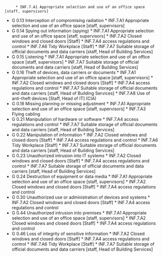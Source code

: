          * INF.7.A1 Appropriate selection and use of an office space [staff, supervisors]
* G 0.13 Interception of compromising radiation
         * INF.7.A1 Appropriate selection and use of an office space [staff, supervisors]
* G 0.14 Spying out information (spying)
         * INF.7.A1 Appropriate selection and use of an office space [staff, supervisors]
         * INF.7.A2 Closed windows and closed doors [Staff]
         * INF.7.A4 access regulations and control
         * INF.7.A6 Tidy Workplace [Staff]
         * INF.7.A7 Suitable storage of official documents and data carriers [staff, Head of Building Services]
* G 0.15 Listening
         * INF.7.A1 Appropriate selection and use of an office space [staff, supervisors]
         * INF.7.A7 Suitable storage of official documents and data carriers [staff, Head of Building Services]
* G 0.16 Theft of devices, data carriers or documents
         * INF.7.A1 Appropriate selection and use of an office space [staff, supervisors]
         * INF.7.A2 Closed windows and closed doors [Staff]
         * INF.7.A4 access regulations and control
         * INF.7.A7 Suitable storage of official documents and data carriers [staff, Head of Building Services]
         * INF.7.A8 Use of anti-theft devices [Staff, Head of IT] (CIA)
* G 0.18 Missing planning or missing adjustment
         * INF.7.A1 Appropriate selection and use of an office space [staff, supervisors]
         * INF.7.A3 Flying cabling
* G 0.21 Manipulation of hardware or software
         * INF.7.A4 access regulations and control
         * INF.7.A7 Suitable storage of official documents and data carriers [staff, Head of Building Services]
* G 0.22 Manipulation of information
         * INF.7.A2 Closed windows and closed doors [Staff]
         * INF.7.A4 access regulations and control
         * INF.7.A6 Tidy Workplace [Staff]
         * INF.7.A7 Suitable storage of official documents and data carriers [staff, Head of Building Services]
* G 0.23 Unauthorized intrusion into IT systems
         * INF.7.A2 Closed windows and closed doors [Staff]
         * INF.7.A4 access regulations and control
         * INF.7.A7 Suitable storage of official documents and data carriers [staff, Head of Building Services]
* G 0.24 Destruction of equipment or data media
         * INF.7.A1 Appropriate selection and use of an office space [staff, supervisors]
         * INF.7.A2 Closed windows and closed doors [Staff]
         * INF.7.A4 access regulations and control
* G 0.30 Unauthorized use or administration of devices and systems
         * INF.7.A2 Closed windows and closed doors [Staff]
         * INF.7.A4 access regulations and control
* G 0.44 Unauthorized intrusion into premises
         * INF.7.A1 Appropriate selection and use of an office space [staff, supervisors]
         * INF.7.A2 Closed windows and closed doors [Staff]
         * INF.7.A4 access regulations and control
* G 0.46 Loss of integrity of sensitive information
         * INF.7.A2 Closed windows and closed doors [Staff]
         * INF.7.A4 access regulations and control
         * INF.7.A6 Tidy Workplace [Staff]
         * INF.7.A7 Suitable storage of official documents and data carriers [staff, Head of Building Services]
